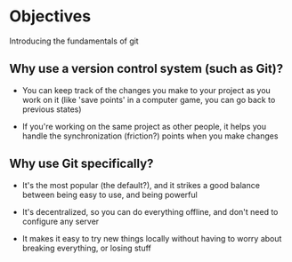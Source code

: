 # Objectives

Introducing the fundamentals of git

## Why use a version control system (such as Git)?

* You can keep track of the changes you make to your project as you
  work on it (like 'save points' in a computer game, you can go back
  to previous states)

* If you're working on the same project as other people, it helps you
  handle the synchronization (friction?) points when you make changes

## Why use Git specifically?

* It's the most popular (the default?), and it strikes a good balance
  between being easy to use, and being powerful

* It's decentralized, so you can do everything offline, and don't need
  to configure any server

* It makes it easy to try new things locally without having to worry
  about breaking everything, or losing stuff
